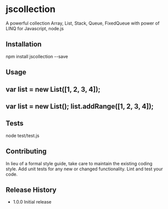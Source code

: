 # jscollection
A powerful collection Array, List, Stack, Queue, FixedQueue with power of LINQ for Javascript, node.js

## Installation

  npm install jscollection --save

## Usage

  var list = new List([1, 2, 3, 4]);
  ----
  var list = new List();
  list.addRange([1, 2, 3, 4]);
  ----
  

## Tests

  node test/test.js

## Contributing

In lieu of a formal style guide, take care to maintain the existing coding style.
Add unit tests for any new or changed functionality. Lint and test your code.

## Release History

* 1.0.0 Initial release
